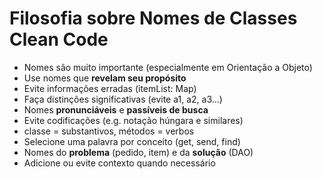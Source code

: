 # Filosofia sobre Nomes de Classes Clean Code

- Nomes são muito importante (especialmente em Orientação a Objeto)
- Use nomes que <b>revelam seu propósito</b>
- Evite informações erradas (itemList: Map)
- Faça distinções significativas (evite a1, a2, a3...)
- Nomes <b>pronunciáveis</b> e <b>passíveis de busca</b>
- Evite codificações (e.g. notação húngara e similares)
- classe = substantivos, métodos = verbos
- Selecione uma palavra por conceito (get, send, find) 
- Nomes do <b>problema</b> (pedido, item) e da <b>solução</b> (DAO)
- Adicione ou evite contexto quando necessário   